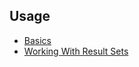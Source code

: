 ## Usage

- [Basics](/data-grid/usage)
- [Working With Result Sets](/data-grid/usage/working-with-result-sets)
